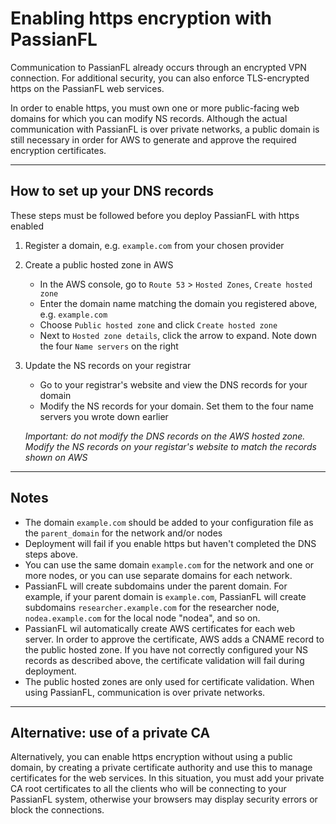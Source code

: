 # Enabling https encryption with PassianFL

Communication to PassianFL already occurs through an encrypted VPN connection.
For additional security, you can also enforce TLS-encrypted https on the PassianFL web services.

In order to enable https, you must own one or more public-facing web domains for which you can modify NS records.
Although the actual communication with PassianFL is over private networks, a public domain is still 
necessary in order for AWS to generate and approve the required encryption certificates.

---

## How to set up your DNS records
These steps must be followed before you deploy PassianFL with https enabled

1. Register a domain, e.g. `example.com` from your chosen provider
2. Create a public hosted zone in AWS 
   - In the AWS console, go to `Route 53` > `Hosted Zones`, `Create hosted zone`
   - Enter the domain name matching the domain you registered above, e.g. `example.com`
   - Choose `Public hosted zone` and click `Create hosted zone`
   - Next to `Hosted zone details`, click the arrow to expand. Note down the four `Name servers` on the right
3. Update the NS records on your registrar 
   - Go to your registrar's website and view the DNS records for your domain
   - Modify the NS records for your domain. Set them to the four name servers you wrote down earlier
  
    _Important: do not modify the DNS records on the AWS hosted zone. Modify the NS records on your registar's website to match the records shown on AWS_ 

---

## Notes
- The domain `example.com` should be added to your configuration file as the `parent_domain` for the network and/or nodes
- Deployment will fail if you enable https but haven't completed the DNS steps above.
- You can use the same domain `example.com` for the network and one or more nodes, or you can use separate domains for each network.
- PassianFL will create subdomains under the parent domain. For example, if your parent domain is `example.com`, PassianFL will
create subdomains `researcher.example.com` for the researcher node, `nodea.example.com` for the local node "nodea", and so on.
- PassianFL wil automatically create AWS certificates for each web server. In order to approve the certificate, AWS adds a CNAME
record to the public hosted zone. If you have not correctly configured your NS records as described above, the certificate validation will fail during deployment.
- The public hosted zones are only used for certificate validation. When using PassianFL, communication is over private networks. 

---

## Alternative: use of a private CA

Alternatively, you can enable https encryption without using a public domain, by creating a private 
certificate authority and use this to manage certificates for the web services. In this situation, 
you must add your private CA root certificates to all the clients who will be connecting to your 
PassianFL system, otherwise your browsers may display security errors or block the connections.
